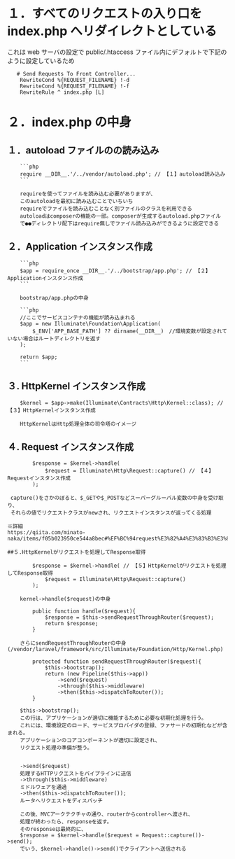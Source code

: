 # １．すべてのリクエストの入り口を index.php へリダイレクトとしている

これは web サーバの設定で public/.htaccess ファイル内にデフォルトで下記のように設定しているため

```public/.htaccess
   # Send Requests To Front Controller...
    RewriteCond %{REQUEST_FILENAME} !-d
    RewriteCond %{REQUEST_FILENAME} !-f
    RewriteRule ^ index.php [L]
```

# ２．index.php の中身

## １．autoload ファイルのの読み込み

        ```php
        require __DIR__.'/../vendor/autoload.php'; // 【１】autoload読み込み
        ```

        requireを使ってファイルを読み込む必要がありますが、
        このautoloadを最初に読み込むことでいちいち
        requireでファイルを読み込むことなく別ファイルのクラスを利用できる
        autoloadはcomposerの機能の一部。composerが生成するautoload.phpファイル
        で●●ディレクトリ配下はrequire無しでファイル読み込みができるように設定できる

## ２．Application インスタンス作成

        ```php
        $app = require_once __DIR__.'/../bootstrap/app.php'; // 【２】Applicationインスタンス作成
        ```

        bootstrap/app.phpの中身

        ```php
        //ここでサービスコンテナの機能が読み込まれる
        $app = new Illuminate\Foundation\Application(
            $_ENV['APP_BASE_PATH'] ?? dirname(__DIR__)　//環境変数が設定されていない場合はルートディレクトリを返す
        );

        return $app;
        ```

## ３. HttpKernel インスタンス作成

        $kernel = $app->make(Illuminate\Contracts\Http\Kernel::class); // 【３】HttpKernelインスタンス作成

        HttpKernelはHttp処理全体の司令塔のイメージ

## ４. Request インスタンス作成

```
        $response = $kernel->handle(
            $request = Illuminate\Http\Request::capture() // 【４】Requestインスタンス作成
        );
```

     capture()をさかのぼると、$_GETや$_POSTなどスーパーグルーバル変数の中身を受け取り、
     それらの値でリクエストクラスがnewされ、リクエストインスタンスが返ってくる処理

    ※詳細
    https://qiita.com/minato-naka/items/f05b023950ce544a8bec#%EF%BC%94request%E3%82%A4%E3%83%B3%E3%82%B9%E3%82%BF%E3%83%B3%E3%82%B9%E4%BD%9C%E6%88%90

    ##５.HttpKernelがリクエストを処理してResponse取得

```
        $response = $kernel->handle( // 【５】HttpKernelがリクエストを処理してResponse取得
            $request = Illuminate\Http\Request::capture()
        );
```

        kernel->handle($request)の中身

```
        public function handle($request){
            $response = $this->sendRequestThroughRouter($request);
            return $response;
        }
```

        さらにsendRequestThroughRouterの中身(/vendor/laravel/framework/src/Illuminate/Foundation/Http/Kernel.php)

```
        protected function sendRequestThroughRouter($request){
            $this->bootstrap();
            return (new Pipeline($this->app))
                ->send($request)
                ->through($this->middleware)
                ->then($this->dispatchToRouter());
        }
```

        $this->bootstrap();
        この行は、アプリケーションが適切に機能するために必要な初期化処理を行う。
        これには、環境設定のロード、サービスプロバイダの登録、ファサードの初期化などが含まれる。
        アプリケーションのコアコンポーネントが適切に設定され、
        リクエスト処理の準備が整う。


        ->send($request)
        処理するHTTPリクエストをパイプラインに送信
        ->through($this->middleware)
        ミドルウェアを通過
        ->then($this->dispatchToRouter());
        ルータへリクエストをディスパッチ

        この後、MVCアークテクチャの通り、routerからcontrollerへ渡され、
        処理が終わったら、responseを返す。
        そのresponseは最終的に、
        $response = $kernel->handle($request = Request::capture())->send();
        でいう、$kernel->handle()->send()でクライアントへ送信される
